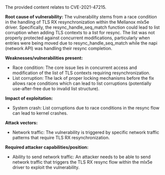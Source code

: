 The provided content relates to CVE-2021-47215.

**Root cause of vulnerability:**
The vulnerability stems from a race condition in the handling of TLS RX resynchronization within the Mellanox mlx5e driver. Specifically, the resync_handle_seq_match function could lead to list corruption when adding TLS contexts to a list for resync. The list was not properly protected against concurrent modifications, particularly when entries were being moved due to resync_handle_seq_match while the napi (network API) was handling their resync completion.

**Weaknesses/vulnerabilities present:**
- Race condition: The core issue lies in concurrent access and modification of the list of TLS contexts requiring resynchronization.
- List corruption: The lack of proper locking mechanisms before the fix allows race conditions which can lead to list corruptions (potentially use-after-free due to invalid list structure).

**Impact of exploitation:**
- System crash: List corruptions due to race conditions in the resync flow can lead to kernel crashes.

**Attack vectors:**
- Network traffic: The vulnerability is triggered by specific network traffic patterns that require TLS RX resynchronization.

**Required attacker capabilities/position:**
- Ability to send network traffic: An attacker needs to be able to send network traffic that triggers the TLS RX resync flow within the mlx5e driver to exploit the vulnerability.